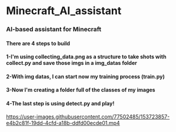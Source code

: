 # Minecraft_AI_assistant
<h3>AI-based assistant for Minecraft</h3>

<h4>There are 4 steps to build</h4>
<h4>1-I'm using collecting_data.png as a structure to take shots with collect.py and save those imgs in a img_datas folder</h4>
<h4>2-With img datas, I can start now my training process (train.py)</h4>
<h4>3-Now I'm creating a folder full of the classes of my images</h4>
<h4>4-The last step is using detect.py and play!</h4>



https://user-images.githubusercontent.com/77502485/153723857-e4b2c81f-19dd-4cfd-a18b-ddfd00ecde01.mp4







